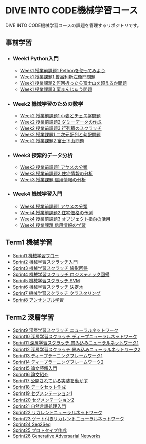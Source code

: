 # DIVE INTO CODE機械学習コース
DIVE INTO CODE機械学習コースの課題を管理するリポジトリです。

## 事前学習
- ### Week1 Python入門
  - [Week1 授業前課題1 Pythonを使ってみよう](https://github.com/ttysgym/diveintocode-ml/blob/master/wk1/wk1_work.ipynb)
  - [Week1 授業課題1 曽呂利新左衛門問題](https://github.com/ttysgym/diveintocode-ml/blob/master/wk1/wk1_class_work1.ipynb)
  - [Week1 授業課題2 何回折ったら富士山を超えるか問題](https://github.com/ttysgym/diveintocode-ml/blob/master/wk1/wk1_class_work2.ipynb)
  - [Week1 授業課題3 栗まんじゅう問題](https://github.com/ttysgym/diveintocode-ml/blob/master/wk1/wk1_class_work3.ipynb)
- ### Week2 機械学習のための数学
  - [Week2 授業前課題1 小麦とチェス盤問題](https://github.com/ttysgym/diveintocode-ml/blob/master/wk2/wk2_work1.ipynb)
  - [Week2 授業前課題2 ダミーデータの作成](https://github.com/ttysgym/diveintocode-ml/blob/master/wk2/wk2_work2.ipynb)
  - [Week2 授業前課題3 行列積のスクラッチ](https://github.com/ttysgym/diveintocode-ml/blob/master/wk2/wk2_work3.ipynb)
  - [Week2 授業課題1 二次元配列と勾配問題](https://github.com/ttysgym/diveintocode-ml/blob/master/wk2/wk2_class_work1.ipynb)
  - [Week2 授業課題2 富士下山問題](https://github.com/ttysgym/diveintocode-ml/blob/master/wk2/wk2_class_work2.ipynb)
- ### Week3 探索的データ分析
  - [Week3 授業前課題1 アヤメの分類](https://github.com/ttysgym/diveintocode-ml/blob/master/wk3/wk3_work1.ipynb)
  - [Week3 授業前課題2 住宅情報の分析](https://github.com/ttysgym/diveintocode-ml/blob/master/wk3/wk3_work2.ipynb)
  - [Week3 授業課題 信用情報の分析](https://github.com/ttysgym/diveintocode-ml/blob/master/wk3/wk3_class_work1.ipynb)
- ### Week4 機械学習入門
  - [Week4 授業前課題1 アヤメの分類](https://github.com/ttysgym/diveintocode-ml/blob/master/wk4/wk4_work1.ipynb)
  - [Week4 授業前課題2 住宅価格の予測](https://github.com/ttysgym/diveintocode-ml/blob/master/wk4/wk4_work2.ipynb)
  - [Week4 授業前課題3 オブジェクト指向の活用](https://github.com/ttysgym/diveintocode-ml/blob/master/wk4/wk4_work3.ipynb)
  - [Week4 授業課題 信用情報の学習](https://github.com/ttysgym/diveintocode-ml/blob/master/wk4/wk4_class_work.ipynb)

## Term1 機械学習

- [Sprint1 機械学習フロー]()
- [Sprint2 機械学習スクラッチ入門](https://github.com/ttysgym/diveintocode-ml/blob/master/Sprint2/Sprint2_scratch.ipynb)
- [Sprint3 機械学習スクラッチ 線形回帰](https://github.com/ttysgym/diveintocode-ml/blob/master/Sprint3/Sprint3_Scratch_Linear_Regression.ipynb)
- [Sprint4 機械学習スクラッチ ロジスティック回帰](https://github.com/ttysgym/diveintocode-ml/blob/master/Sprint4/S4_scratch_logistic_regression.ipynb)
- [Sprint5 機械学習スクラッチ SVM]()
- [Sprint6 機械学習スクラッチ 決定木]()
- [Sprint7 機械学習スクラッチ クラスタリング]()
- [Sprint8 アンサンブル学習]()

## Term2 深層学習
- [Sprint9 深層学習スクラッチ ニューラルネットワーク](https://github.com/ttysgym/diveintocode-ml/blob/master/Sprint9/Sprint9_Deep_Learning_Newral_Network.ipynb)
- [Sprint10 深層学習スクラッチ ディープニューラルネットワーク](https://github.com/ttysgym/diveintocode-ml/blob/master/Sprint10/Sprint10_DNN.ipynb)
- [Sprint11 深層学習スクラッチ 畳み込みニューラルネットワーク1](https://github.com/ttysgym/diveintocode-ml/blob/master/Sprint11/S11_CNN1d_fullscratch_guide.ipynb)
- [Sprint12 深層学習スクラッチ 畳み込みニューラルネットワーク2](https://github.com/ttysgym/diveintocode-ml/blob/master/Sprint12/S12_CNN2d_fullscratch.ipynb)
- [Sprint13 ディープラーニングフレームワーク1](https://github.com/ttysgym/diveintocode-ml/blob/master/Sprint13/S13_DL_frame_work.ipynb)
- [Sprint14 ディープラーニングフレームワーク2](https://github.com/ttysgym/diveintocode-ml/blob/master/Sprint14/S14_DL_frame_work2_Keras.ipynb)
- [Sprint15 論文読解入門](https://github.com/ttysgym/diveintocode-ml/blob/master/Sprint15/S15_paper_reading.ipynb)
- [Sprint16 論文紹介]()
- [Sprint17 公開されている実装を動かす]()
- [Sprint18 データセット作成]()
- [Sprint19 セグメンテーション1](https://github.com/ttysgym/diveintocode-ml/blob/master/Sprint19/S19_Semantic_Segmentation.ipynb)
- [Sprint20 セグメンテーション2](https://github.com/ttysgym/diveintocode-ml/blob/master/Sprint20/S20_Segmentation2.ipynb)
- [Sprint21 自然言語処理入門](https://github.com/ttysgym/diveintocode-ml/blob/master/Sprint21/S21_Nature_Language_Processing.ipynb)
- [Sprint22 リカレントニューラルネットワーク](https://github.com/ttysgym/diveintocode-ml/blob/master/Sprint22/S22_RNNs.ipynb)
- [Sprint23 ゲート付きリカレントニューラルネットワーク](https://github.com/ttysgym/diveintocode-ml/blob/master/Sprint23/S23_Gate_RNN.ipynb)
- [Sprint24 Seq2Seq]()
- [Sprint25 プロトタイプ作成]()
- [Sprint26 Generative Adversarial Networks]()


